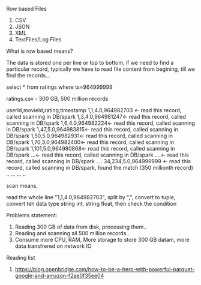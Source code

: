 
Row based Files

1. CSV
2. JSON
3. XML
4. TextFiles/Log Files

What is row based means?

The data is stored one per line or top to bottom,
if we need to find a particular record, 
typically we have to read file content from begining, 
till we find the records...

select * from ratings where ts=964999999

ratings.csv - 300 GB, 500 million records

userId,movieId,rating,timestamp
1,1,4.0,964982703 <- read this record, called scanning in DB/spark
1,3,4.0,964981247<- read this record, called scanning in DB/spark
1,6,4.0,964982224<- read this record, called scanning in DB/spark
1,47,5.0,964983815<- read this record, called scanning in DB/spark
1,50,5.0,964982931<- read this record, called scanning in DB/spark
1,70,3.0,964982400<- read this record, called scanning in DB/spark
1,101,5.0,964980868<- read this record, called scanning in DB/spark
...<- read this record, called scanning in DB/spark
....<- read this record, called scanning in DB/spark
....
34,234,5.0,964999999 <- read this record, called scanning in DB/spark, found the match  (350 millionth record)
..
...
...
..

scan means, 

read the whole line "1,1,4.0,964982703", split by ",", convert to tuple, convert teh data type string int, string float,  then check the condition


Problems statement:

1. Reading 300 GB of data from disk, processing them..
2. Reading and scanning all 500 million records.. 
3. Consume more CPU, RAM, More storage to store 300 GB datam, more data transfrered on network IO


Reading list

1. https://blog.openbridge.com/how-to-be-a-hero-with-powerful-parquet-google-and-amazon-f2ae0f35ee04

